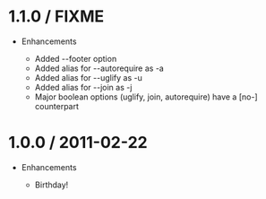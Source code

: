 # 1.1.0 / FIXME

* Enhancements

  * Added --footer option
  * Added alias for --autorequire as -a
  * Added alias for --uglify as -u
  * Added alias for --join as -j
  * Major boolean options (uglify, join, autorequire) have a [no-] counterpart

# 1.0.0 / 2011-02-22

* Enhancements

  * Birthday!
